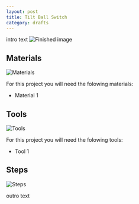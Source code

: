 ```yaml
---
layout: post
title: Tilt Ball Switch
category: drafts
---
```

intro text
![Finished image](https://upcycleworld.github.io/images/tiltball/finished.png)

## Materials
![Materials](https://upcycleworld.github.io/images/tiltball/materials.png)

For this project you will need the folowing materials:
* Material 1

## Tools
![Tools](https://upcycleworld.github.io/images/tiltball/tools.png)

For this project you will need the folowing tools:
* Tool 1

## Steps
![Steps](https://upcycleworld.github.io/images/tiltball/steps.png)

outro text
